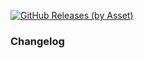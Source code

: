 [![GitHub Releases (by Asset)](https://img.shields.io/github/downloads/hobbyquaker/Patcher/v1.0.0-alpha/patcher-1.0.0-alpha.tar.gz.svg)](https://github.com/hobbyquaker/Patcher/releases/download/v1.0.0-alpha/patcher-1.0.0-alpha.tar.gz)

### Changelog

